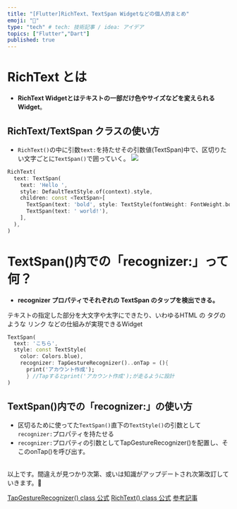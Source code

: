 ```yaml
---
title: "[Flutter]RichText、TextSpan Widgetなどの個人的まとめ"
emoji: "🐥"
type: "tech" # tech: 技術記事 / idea: アイデア
topics: ["Flutter","Dart"]
published: true
---
```

# RichText とは
- **RichText Widgetとはテキストの一部だけ色やサイズなどを変えられるWidget**。

## RichText/TextSpan クラスの使い方
- `RichText()`の中に引数`text:`を持たせその引数値(TextSpan)中で、区切りたい文字ごとに`TextSpan()`で囲っていく。
![](https://flutter.github.io/assets-for-api-docs/assets/widgets/rich_text.png)
```dart
RichText(
  text: TextSpan(
    text: 'Hello ',
    style: DefaultTextStyle.of(context).style,
    children: const <TextSpan>[
      TextSpan(text: 'bold', style: TextStyle(fontWeight: FontWeight.bold)),
      TextSpan(text: ' world!'),
    ],
  ),
)
```
# TextSpan()内での「recognizer:」って何？
- **recognizer プロパティでそれぞれの TextSpan のタップを検出できる。**

テキストの指定した部分を大文字や太字にできたり、いわゆるHTML の <a> タグのような リンク などの仕組みが実現できるWidget

```dart
TextSpan(
  text: 'こちら',
  style: const TextStyle(
    color: Colors.blue),
    recognizer: TapGestureRecognizer()..onTap = (){
      print('アカウント作成');
      } //Tapするとprint('アカウント作成');が走るように設計
)
```
## TextSpan()内での「recognizer:」の使い方
- 区切るために使ってた`TextSpan()`直下の`TextStyle()`の引数として`recognizer:`プロパティを持たせる
- `recognizer:`プロパティの引数としてTapGestureRecognizer()を配置し、そこのonTap()を呼び出す。

<br>
以上です。間違えが見つかり次第、或いは知識がアップデートされ次第改訂していきます。🙏

[TapGestureRecognizer() class 公式](https://api.flutter.dev/flutter/gestures/TapGestureRecognizer-class.html)
[RichText() class 公式](https://api.flutter.dev/flutter/widgets/RichText-class.html)
[参考記事](https://qiita.com/chooyan_eng/items/9e8f6ca2af55ea0e683a)